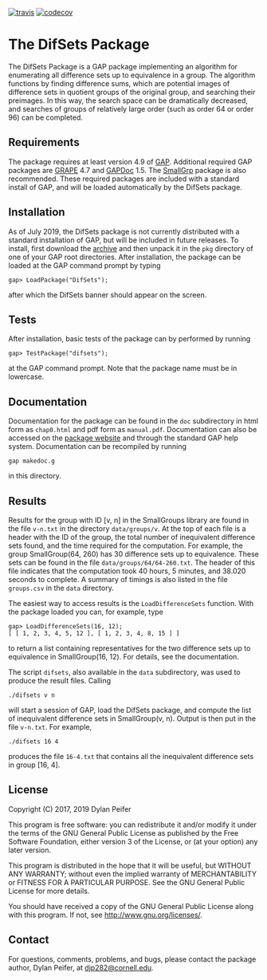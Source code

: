 [![travis](https://travis-ci.com/dylanpeifer/difsets.svg?branch=master)](https://travis-ci.com/dylanpeifer/difsets)
[![codecov](https://codecov.io/gh/dylanpeifer/difsets/branch/master/graph/badge.svg)](https://codecov.io/gh/dylanpeifer/difsets)

# The DifSets Package

The DifSets Package is a GAP package implementing an algorithm for enumerating
all difference sets up to equivalence in a group. The algorithm functions by
finding difference sums, which are potential images of difference sets in
quotient groups of the original group, and searching their preimages. In this
way, the search space can be dramatically decreased, and searches of groups of
relatively large order (such as order 64 or order 96) can be completed.

## Requirements

The package requires at least version 4.9 of [GAP][1]. Additional required GAP
packages are [GRAPE][2] 4.7 and [GAPDoc][3] 1.5. The [SmallGrp][4] package is
also recommended. These required packages are included with a standard install
of GAP, and will be loaded automatically by the DifSets package.

## Installation

As of July 2019, the DifSets package is not currently distributed with a
standard installation of GAP, but will be included in future releases. To
install, first download the [archive][5] and then unpack it in the `pkg`
directory of one of your GAP root directories. After installation, the package
can be loaded at the GAP command prompt by typing

    gap> LoadPackage("DifSets");

after which the DifSets banner should appear on the screen.

## Tests

After installation, basic tests of the package can by performed by running

    gap> TestPackage("difsets");

at the GAP command prompt. Note that the package name must be in lowercase.

## Documentation

Documentation for the package can be found in the `doc` subdirectory in html
form as `chap0.html` and pdf form as `manual.pdf`. Documentation can also be
accessed on the [package website][6] and through the standard GAP help system.
Documentation can be recompiled by running

    gap makedoc.g

in this directory.

## Results

Results for the group with ID [v, n] in the SmallGroups library are found in
the file `v-n.txt` in the directory `data/groups/v`. At the top of each file is
a header with the ID of the group, the total number of inequivalent difference
sets found, and the time required for the computation. For example, the group
SmallGroup(64, 260) has 30 difference sets up to equivalence. These sets can be
found in the file `data/groups/64/64-260.txt`. The header of this file
indicates that the computation took 40 hours, 5 minutes, and 38.020 seconds to
complete. A summary of timings is also listed in the file `groups.csv` in the
`data` directory.

The easiest way to access results is the `LoadDifferenceSets` function. With
the package loaded you can, for example, type

    gap> LoadDifferenceSets(16, 12);
    [ [ 1, 2, 3, 4, 5, 12 ], [ 1, 2, 3, 4, 8, 15 ] ]

to return a list containing representatives for the two difference sets up to
equivalence in SmallGroup(16, 12). For details, see the documentation.

The script `difsets`, also available in the `data` subdirectory, was used to
produce the result files. Calling

    ./difsets v n

will start a session of GAP, load the DifSets package, and compute the list of
inequivalent difference sets in SmallGroup(v, n). Output is then put in the
file `v-n.txt`. For example,

    ./difsets 16 4

produces the file `16-4.txt` that contains all the inequivalent difference sets
in group [16, 4].

## License

Copyright (C) 2017, 2019 Dylan Peifer

This program is free software: you can redistribute it and/or modify
it under the terms of the GNU General Public License as published by
the Free Software Foundation, either version 3 of the License, or
(at your option) any later version.

This program is distributed in the hope that it will be useful,
but WITHOUT ANY WARRANTY; without even the implied warranty of
MERCHANTABILITY or FITNESS FOR A PARTICULAR PURPOSE.  See the
GNU General Public License for more details.

You should have received a copy of the GNU General Public License
along with this program.  If not, see <http://www.gnu.org/licenses/>.

## Contact

For questions, comments, problems, and bugs, please contact the package author,
Dylan Peifer, at djp282@cornell.edu.

[1]: https://www.gap-system.org/
[2]: https://gap-packages.github.io/grape/
[3]: http://www.math.rwth-aachen.de/~Frank.Luebeck/GAPDoc/index.html
[4]: https://gap-packages.github.io/smallgrp/
[5]: https://github.com/dylanpeifer/difsets/archive/v2.3.0.tar.gz
[6]: https://dylanpeifer.github.io/difsets/
